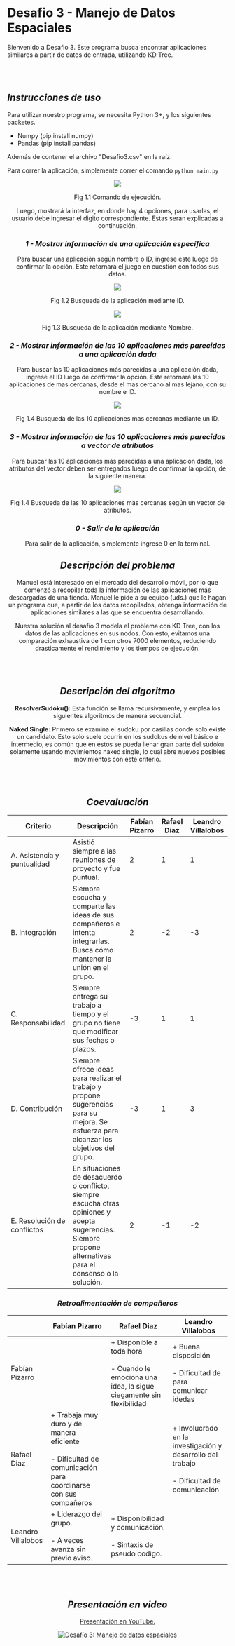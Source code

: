 # Desafio 3 - Manejo de Datos Espaciales

Bienvenido a Desafio 3. Este programa busca encontrar aplicaciones similares a partir de datos de entrada, utilizando KD Tree.

<br></br>

## _Instrucciones de uso_

Para utilizar nuestro programa, se necesita Python 3+, y los siguientes packetes.
* Numpy (pip install numpy)
* Pandas (pip install pandas)

Además de contener el archivo "Desafio3.csv" en la raíz.

Para correr la aplicación, simplemente correr el comando `python main.py`



<center>


<p align="center">
  <img  src="https://i.imgur.com/TLyW9UT.png">
  
</p>
<p align="center">
  Fig 1.1 Comando de ejecución.
</p>


Luego, mostrará la interfaz, en donde hay 4 opciones, para usarlas, el usuario debe ingresar el digito correspondiente. Estas seran explicadas a continuación.


### _1 - Mostrar información de una aplicación específica_

Para buscar una aplicación según nombre o ID, ingrese este luego de confirmar la opción. Este retornará el juego en cuestión con todos sus datos.
<p align="center">
  <img  src="https://i.imgur.com/2GBT4g9.png">
</p>

<p align="center">
  Fig 1.2 Busqueda de la aplicación mediante ID.
</p>

<p align="center">
  <img  src="https://i.imgur.com/U4g7qtC.png">
</p>

<p align="center">
  Fig 1.3 Busqueda de la aplicación mediante Nombre.
</p>



### _2 - Mostrar información de las 10 aplicaciones más parecidas a una aplicación dada_

Para buscar las 10 aplicaciones más parecidas a una aplicación dada, ingrese el ID luego de confirmar la opción. Este retornará las 10 aplicaciones de mas cercanas, desde el mas cercano al mas lejano, con su nombre e ID.

<p align="center">
  <img  src="https://i.imgur.com/JSFyrLe.png">
</p>

<p align="center">
  Fig 1.4 Busqueda de las 10 aplicaciones mas cercanas mediante un ID.
</p>



### _3 - Mostrar información de las 10 aplicaciones más parecidas a vector de atributos_


Para buscar las 10 aplicaciones más parecidas a una aplicación dada, los atributos del vector deben ser entregados luego de confirmar la opción, de la siguiente manera.

<p align="center">
  <img  src="https://cdn.discordapp.com/attachments/825467667955712031/842217743654191134/unknown.png">
</p>

<p align="center">
  Fig 1.4 Busqueda de las 10 aplicaciones mas cercanas según un vector de atributos.
</p>

### _0 - Salir de la aplicación_

Para salir de la aplicación, simplemente ingrese 0 en la terminal.




## _Descripción del problema_

Manuel está interesado en el mercado del desarrollo móvil, por lo que comenzó a recopilar toda la información de las aplicaciones más descargadas de una tienda. Manuel le pide a su equipo (uds.) que le hagan un programa que, a partir de los datos recopilados, obtenga información de aplicaciones similares a las que se encuentra desarrollando.

Nuestra solución al desafío 3 modela el problema con KD Tree, con los datos de las aplicaciones en sus nodos. Con esto, evitamos una comparación exhaustiva de 1 con otros 7000 elementos, reduciendo drasticamente el rendimiento y los tiempos de ejecución. 


<br></br>

## _Descripción del algoritmo_

__ResolverSudoku():__ Esta función se llama recursivamente, y emplea los siguientes algoritmos de manera secuencial.

__Naked Single:__ Primero se examina el sudoku por casillas donde solo existe un candidato. Esto solo suele ocurrir en los sudokus de nivel básico e intermedio, es común que en estos se pueda llenar gran parte del sudoku solamente usando movimientos naked single, lo cual abre nuevos posibles movimientos con este criterio.


<br></br>

## _Coevaluación_

| Criterio | Descripción  |  Fabían Pizarro | Rafael Diaz  | Leandro Villalobos |
|---|---|---|---|---|
|A. Asistencia y puntualidad   | Asistió siempre a las reuniones de proyecto y fue puntual.  | 2 | 1  | 1  |
| B. Integración  |  Siempre escucha y comparte las ideas de sus compañeros e intenta integrarlas. Busca cómo mantener la unión en el grupo. |  2 |  -2 | -3  |
| C. Responsabilidad  | Siempre entrega su trabajo a tiempo y el grupo no tiene que modificar sus fechas o plazos.  | -3  |  1 |  1 |
|  D. Contribución |  Siempre ofrece ideas para realizar el trabajo y propone sugerencias para su mejora. Se esfuerza para alcanzar los objetivos del grupo. |  -3 |1   | 3  |
|  E. Resolución de conflictos | En situaciones de desacuerdo o conflicto, siempre escucha otras opiniones y acepta sugerencias. Siempre propone alternativas para el consenso o la solución.  |  2 |  -1 | -2  |

### _Retroalimentación de compañeros_

| | Fabían Pizarro | Rafael Diaz  | Leandro Villalobos | 
|---|---|---|---|
| Fabían Pizarro | | + Disponible a toda hora <br></br> - Cuando le emociona una idea, la sigue ciegamente sin flexibilidad  |  + Buena disposición <br></br> - Dificultad de para comunicar idedas|
| Rafael Diaz  | + Trabaja muy duro y de manera eficiente <br></br> - Dificultad de comunicación para coordinarse con sus compañeros | | + Involucrado en la investigación y desarrollo del trabajo <br></br> - Dificultad de comunicación|
| Leandro Villalobos | + Liderazgo del grupo. <br></br> - A veces avanza sin previo aviso. | + Disponibilidad y comunicación. <br></br> - Sintaxis de pseudo codigo. | |

<br></br>

## _Presentación en video_

[Presentación en YouTube.](https://youtu.be/yUtvO6JW0jM)

[![Desafío 3:
Manejo de datos espaciales
](https://i.imgur.com/16S684v.png)](https://youtu.be/yUtvO6JW0jM "Desafío 3:
Manejo de datos espaciales
")
